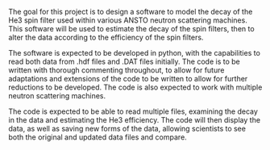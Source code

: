 The goal for this project is to design a software to model the decay of the He3 spin filter used within various ANSTO neutron scattering machines. This software will be used to estimate the decay of the spin filters, then to alter the data according to the efficiency of the spin filters.

The software is expected to be developed in python, with the capabilities to read both data from .hdf files and .DAT files initially. The code is to be written with thorough commenting throughout, to allow for future adaptations and extensions of the code to be written to allow for further reductions to be developed. The code is also expected to work with multiple neutron scattering machines.

The code is expected to be able to read multiple files, examining the decay in the data and estimating the He3 efficiency. The code will then display the data, as well as saving new forms of the data, allowing scientists to see both the original and updated data files and compare. 

